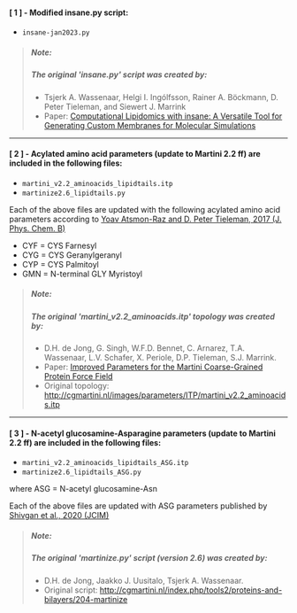 #### [ 1 ] - Modified insane.py script:
- `insane-jan2023.py`

>##### Note: 
>##### The original 'insane.py' script was created by:
>  - Tsjerk A. Wassenaar, Helgi I. Ingólfsson, Rainer A. Böckmann, D. Peter Tieleman, and Siewert J. Marrink
>  - Paper: [Computational Lipidomics with insane: A Versatile Tool for Generating Custom Membranes for Molecular Simulations](https://pubs.acs.org/doi/10.1021/acs.jctc.5b00209)

----

#### [ 2 ] - Acylated amino acid parameters (update to Martini 2.2 ff) are included in the following files:
- `martini_v2.2_aminoacids_lipidtails.itp`
- `martinize2.6_lipidtails.py`

Each of the above files are updated with the following acylated amino acid parameters according to 
[Yoav Atsmon-Raz and D. Peter Tieleman, 2017 (J. Phys. Chem. B)](https://pubs.acs.org/doi/10.1021/acs.jpcb.7b10175)
  - CYF = CYS Farnesyl
  - CYG = CYS Geranylgeranyl
  - CYP = CYS Palmitoyl
  - GMN = N-terminal GLY Myristoyl

>##### Note:
>##### The original 'martini_v2.2_aminoacids.itp' topology was created by:
>- D.H. de Jong, G. Singh, W.F.D. Bennet, C. Arnarez, T.A. Wassenaar, L.V. Schafer, X. Periole, D.P. Tieleman, S.J. Marrink.
>  - Paper: [Improved Parameters for the Martini Coarse-Grained Protein Force Field](https://pubs.acs.org/doi/10.1021/ct300646g)
>  - Original topology: http://cgmartini.nl/images/parameters/ITP/martini_v2.2_aminoacids.itp

----

#### [ 3 ] - N-acetyl glucosamine-Asparagine parameters (update to Martini 2.2 ff) are included in the following files:
- `martini_v2.2_aminoacids_lipidtails_ASG.itp`
- `martinize2.6_lipidtails_ASG.py`

where ASG = N-acetyl glucosamine-Asn

Each of the above files are updated with ASG parameters published by [Shivgan et al., 2020 (JCIM)](https://pubs.acs.org/doi/10.1021/acs.jcim.0c00495)

>##### Note:
>##### The original 'martinize.py' script (version 2.6) was created by:
>- D.H. de Jong, Jaakko J. Uusitalo, Tsjerk A. Wassenaar.
>  - Original script: http://cgmartini.nl/index.php/tools2/proteins-and-bilayers/204-martinize
